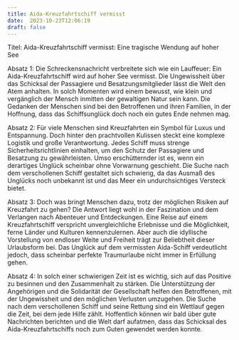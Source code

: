 ```yaml
---
title: Aida-Kreuzfahrtschiff vermisst
date:  2023-10-23T12:06:19
draft: false
---
```


Titel: Aida-Kreuzfahrtschiff vermisst: Eine tragische Wendung auf hoher See

Absatz 1: Die Schreckensnachricht verbreitete sich wie ein Lauffeuer: Ein Aida-Kreuzfahrtschiff wird auf hoher See vermisst. Die Ungewissheit über das Schicksal der Passagiere und Besatzungsmitglieder lässt die Welt den Atem anhalten. In solch Momenten wird einem bewusst, wie klein und vergänglich der Mensch inmitten der gewaltigen Natur sein kann. Die Gedanken der Menschen sind bei den Betroffenen und ihren Familien, in der Hoffnung, dass das Schiffsunglück doch noch ein gutes Ende nehmen mag.

Absatz 2: Für viele Menschen sind Kreuzfahrten ein Symbol für Luxus und Entspannung. Doch hinter den prachtvollen Kulissen steckt eine komplexe Logistik und große Verantwortung. Jedes Schiff muss strenge Sicherheitsrichtlinien einhalten, um den Schutz der Passagiere und Besatzung zu gewährleisten. Umso erschütternder ist es, wenn ein derartiges Unglück scheinbar ohne Vorwarnung geschieht. Die Suche nach dem verschollenen Schiff gestaltet sich schwierig, da das Ausmaß des Unglücks noch unbekannt ist und das Meer ein undurchsichtiges Versteck bietet.

Absatz 3: Doch was bringt Menschen dazu, trotz der möglichen Risiken auf Kreuzfahrt zu gehen? Die Antwort liegt wohl in der Faszination und dem Verlangen nach Abenteuer und Entdeckungen. Eine Reise auf einem Kreuzfahrtschiff verspricht unvergleichliche Erlebnisse und die Möglichkeit, ferne Länder und Kulturen kennenzulernen. Aber auch die idyllische Vorstellung von endloser Weite und Freiheit trägt zur Beliebtheit dieser Urlaubsform bei. Das Unglück auf dem vermissten Aida-Schiff verdeutlicht jedoch, dass scheinbar perfekte Traumurlaube nicht immer in Erfüllung gehen.

Absatz 4: In solch einer schwierigen Zeit ist es wichtig, sich auf das Positive zu besinnen und den Zusammenhalt zu stärken. Die Unterstützung der Angehörigen und die Solidarität der Gesellschaft helfen den Betroffenen, mit der Ungewissheit und den möglichen Verlusten umzugehen. Die Suche nach dem verschollenen Schiff und seine Rettung sind ein Wettlauf gegen die Zeit, bei dem jede Hilfe zählt. Hoffentlich können wir bald über gute Nachrichten berichten und die Welt darf aufatmen, dass das Schicksal des Aida-Kreuzfahrtschiffs noch zum Guten gewendet werden konnte.
